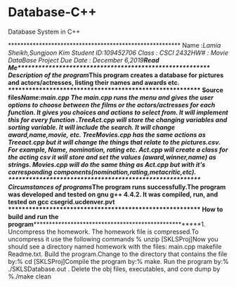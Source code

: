 # Database-C++
Database System in C++


********************************************************  Name      :*Lamia Sheikh,Sungjoon Kim  Student ID:*109452706  Class     :  CSCI 2432HW#       : Movie DataBase Project  Due Date  :  December 6,2019*******************************************************Read Me********************************************************  Description of the program*******************************************************This program creates a database for pictures and actors/actresses, listing their names and awards etc. ********************************************************  Source files*******************************************************Name:main.cpp The main.cpp runs the menu and gives the user options to choose between the films or the actors/actresses for each function. It gives you choices and actions to select from. It will implement this for every function .TreeAct.cpp will store the changing variables and sorting variable. It will include the search. It will change award,name,movie, etc. TreeMovies.cpp has the same actions as Treeact.cpp but it will change the things that relate to the pictures.csv. For example, Name, nomination, rating etc. Act.cpp will create a class for the acting csv it will store and set the values (award,winner,name) as strings. Movies.cpp will do the same thing as Act.cpp but with it's corresponding components(nomination,rating,metacritic,etc).   ********************************************************  Circumstances of programs*******************************************************The program runs successfully.The program was developed and tested on gnu g++ 4.4.2.  It was compiled, run, and tested on gcc csegrid.ucdenver.pvt
********************************************************  How to build and run the program*******************************************************1.  Uncompress the homework.  The homework file is compressed.To uncompress it use the following commands % unzip [SKLSProj]Now you should see a directory named homework with the files: main.cpp makefile Readme.txt.  Build the program.Change to the directory that contains the file by:% cd [SKLSProj]Compile the program by:% make.  Run the program by:% ./SKLSDatabase.out .  Delete the obj files, executables, and core dump by %./make clean

